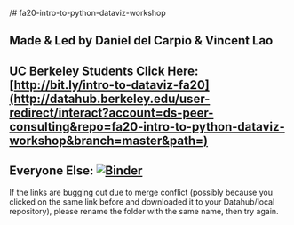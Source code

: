 /# fa20-intro-to-python-dataviz-workshop
## Made & Led by Daniel del Carpio & Vincent Lao 


## **UC Berkeley Students Click Here: [http://bit.ly/intro-to-dataviz-fa20](http://datahub.berkeley.edu/user-redirect/interact?account=ds-peer-consulting&repo=fa20-intro-to-python-dataviz-workshop&branch=master&path=)**


## **Everyone Else: [![Binder](https://mybinder.org/badge_logo.svg)](https://mybinder.org/v2/gh/ds-peer-consulting/fa20-intro-to-python-dataviz-workshop/master)**


If the links are bugging out due to merge conflict (possibly because you clicked on the same link before and downloaded it to your Datahub/local repository), please rename the folder with the same name, then try again.
